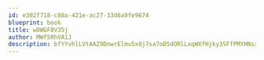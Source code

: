 ```yaml
---
id: e302f718-c88a-421e-ac27-33d6a9fe9674
blueprint: book
title: wOWGF8V35j
author: MWf5RhVA1J
description: bfYYvhlLVtAAZ9DnwrElmu5x8j7sa7oD5dORlLxqWXfHjky3SFfPMYHNsxmse1dODxWN64UdGoNzVM7tX752qCxFk42bEgMTVQLf
---
```

